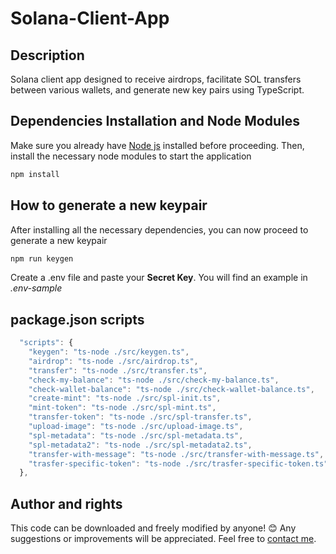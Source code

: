 # Solana-Client-App

## Description

Solana client app designed to receive airdrops, facilitate SOL transfers between various wallets, and generate new key pairs using TypeScript.

## Dependencies Installation and Node Modules

Make sure you already have [Node js](https://nodejs.org/it/download/) installed before proceeding. Then, install the necessary node modules to start the application

```sh
npm install
```

## How to generate a new keypair

After installing all the necessary dependencies, you can now proceed to generate a new keypair

```sh
npm run keygen
```

Create a .env file and paste your **Secret Key**. You will find an example in _.env-sample_

## package.json scripts

```ts
  "scripts": {
    "keygen": "ts-node ./src/keygen.ts",
    "airdrop": "ts-node ./src/airdrop.ts",
    "transfer": "ts-node ./src/transfer.ts",
    "check-my-balance": "ts-node ./src/check-my-balance.ts",
    "check-wallet-balance": "ts-node ./src/check-wallet-balance.ts",
    "create-mint": "ts-node ./src/spl-init.ts",
    "mint-token": "ts-node ./src/spl-mint.ts",
    "transfer-token": "ts-node ./src/spl-transfer.ts",
    "upload-image": "ts-node ./src/upload-image.ts",
    "spl-metadata": "ts-node ./src/spl-metadata.ts",
    "spl-metadata2": "ts-node ./src/spl-metadata2.ts",
    "transfer-with-message": "ts-node ./src/transfer-with-message.ts",
    "trasfer-specific-token": "ts-node ./src/trasfer-specific-token.ts"
  },
```

## Author and rights

This code can be downloaded and freely modified by anyone! 😊
Any suggestions or improvements will be appreciated.
Feel free to [contact me](https://github.com/mattiach).
